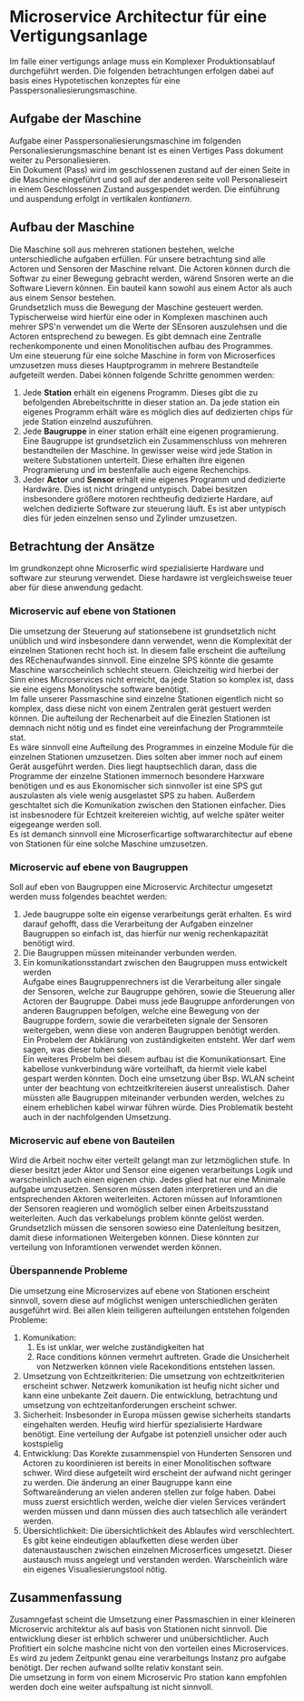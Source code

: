 # Microservice Architectur für eine Vertigungsanlage  
Im falle einer vertigungs anlage muss ein Komplexer Produktionsablauf durchgeführt werden. Die folgenden betrachtungen erfolgen dabei auf basis eines Hypotetischen konzeptes für eine Passpersonaliesierungsmaschine.  
## Aufgabe der Maschine  
Aufgabe einer Passpersonaliesierungsmaschine im folgenden Personaliesierungsmaschine benant ist es einen Vertiges Pass dokument weiter zu Personaliesieren.  
Ein Dokument (Pass) wird im geschlossenen zustand auf der einen Seite in die Maschine eingeführt und soll auf der anderen seite voll Personalieseirt in einem Geschlossenen Zustand ausgespendet werden. Die einführung und auspendung erfolgt in vertikalen _kontianern_.  
## Aufbau der Maschine  
Die Maschine soll aus mehreren stationen bestehen, welche unterschiedliche aufgaben erfüllen. Für unsere betrachtung sind alle Actoren und Sensoren der Maschine relvant. Die Actoren können durch die Softwar zu einer Bewegung gebracht werden, wärend Snsoren werte an die Software Lievern können. Ein bauteil kann sowohl aus einem Actor als auch aus einem Sensor bestehen.  
Grundsetzlich muss die Bewegung der Maschine gesteuert werden. Typischerweise wird hierfür eine oder in Komplexen maschinen auch mehrer SPS'n verwendet um die Werte der SEnsoren auszulehsen und die Actoren entsprechend zu bewegen. Es gibt demnach eine Zentralle rechenkomponente und einen Monolitischen aufbau des Programmes.  
Um eine steuerung für eine solche Maschine in form von Microserfices umzusetzen muss dieses Hauptprogramm in mehrere Bestandteile aufgeteilt werden. Dabei können folgende Schritte genommen werden:  
1. Jede **Station** erhält ein eigenens Programm. Dieses gibt die zu befolgenden Abrebeitschritte in dieser station an. Da jede station ein eigenes Programm erhält wäre es möglich dies auf dedizierten chips für jede Station einzelnd auszuführen.  
2. Jede **Baugruppe** in einer station erhält eine eigenen programierung. Eine Baugruppe ist grundsetzlich ein Zusammenschluss von mehreren bestandteilen der Maschine. In gewisser weise wird jede Station in weitere Substationen unterteilt. Diese erhalten ihre eigenen Programierung und im bestenfalle auch eigene Rechenchips.
3. Jeder **Actor** und **Sensor** erhält eine eigenes Programm und dedizierte Hardwäre. Dies ist nicht dringend untypisch. Dabei besitzen insbesondere größere motoren rechtheufig dedizierte Hardare, auf welchen dedizierte Software zur steuerung läuft. Es ist aber untypisch dies für jeden einzelnen senso und Zylinder umzusetzen.
## Betrachtung der Ansätze
Im grundkonzept ohne Microserfic wird spezialisierte Hardware und software zur steurung verwendet. Diese hardawre ist vergleichsweise teuer aber für diese anwendung gedacht.  
### Microservic auf ebene von Stationen
Die umsetzung der Steuerung auf stationsebene ist grundsetzlich nicht unüblich und wird insbesondere dann verwendet, wenn die Komplexität der einzelnen Stationen recht hoch ist. In diesem falle erscheint die aufteilung des REchenaufwandes sinnvoll. Eine einzelne SPS könnte die gesamte Maschine warsccheinlich schlecht steuern. Gleichzeitig wird hierbei der Sinn eines Microservices nicht erreicht, da jede Station so komplex ist, dass sie eine eigens Monolitysche software benötigt.  
Im falle unserer Passmaschine sind einzelne Stationen eigentlich nicht so komplex, dass diese nicht von einem Zentralen gerät gestuert werden können. Die aufteilung der Rechenarbeit auf die Einezlen Stationen ist demnach nicht nötig und es findet eine vereinfachung der Programmteile stat.  
Es wäre sinnvoll eine Aufteilung des Programmes in einzelne Module für die einzelnen Stationen umzusetzen. Dies solten aber immer noch auf einem Gerät ausgeführt werden. Dies liegt hauptsechlich daran, dass die Programme der einzelne Stationen immernoch besondere Harxware benötigen und es aus Ekonomischer sich sinnvoller ist eine SPS gut auszulasten als viele wenig ausgelastet SPS zu haben. Außerdem geschtaltet sich die Komunikation zwischen den Stationen einfacher. Dies ist insbesnodere für Echtzeit kreitereien wichtig, auf welche später weiter eigegeange werden soll.  
Es ist demanch sinnvoll eine Microserficartige softwararchitectur auf ebene von Stationen für eine solche Maschine umzusetzen.
### Microservic auf ebene von Baugruppen
Soll auf eben von Baugruppen eine Microservic Architectur umgesetzt werden muss folgendes beachtet werden:  
1. Jede baugruppe solte ein eigense verarbeitungs gerät erhalten. Es wird darauf gehofft, dass die Verarbeitung der Aufgaben einzelner Baugruppen so einfach ist, das hierfür nur wenig rechenkapazität benötigt wird.  
2. Die Baugruppen müssen miteinander verbunden werden.
3. Ein komunikationsstandart zwischen den Baugruppen muss entwickelt werden  
Aufgabe eines Baugruppenrechners ist die Verarbeitung aller singale der Sensoren, welche zur Baugruppe gehören, sowie die Steuerung aller Actoren der Baugruppe. Dabei muss jede Baugruppe anforderungen von anderen Baugruppen befolgen, welche eine Bewegung von der Baugruppe fordern, sowie die verarbeiteten signale der Sensoren weitergeben, wenn diese von anderen Baugruppen benötigt werden.  
Ein Probelem der Abklärung von zuständigkeiten entsteht. Wer darf wem sagen, was dieser tuhen soll.  
Ein weiteres Probelm bei diesem aufbau ist die Komunikationsart. Eine kabellose vunkverbindung wäre vorteilhaft, da hiermit viele kabel gespart werden könnten. Doch eine umsetzung über Bsp. WLAN scheint unter der beachtung von echtzeitkritereien äuserst unrealistisch. Daher müssten alle Baugruppen miteinander verbunden werden, welches zu einem erheblichen kabel wirwar führen würde. Dies Problematik besteht auch in der nachfolgenden Umsetzung.
### Microservic auf ebene von Bauteilen
Wird die Arbeit nochw eiter verteilt gelangt man zur letzmöglichen stufe. In dieser besitzt jeder Aktor und Sensor eine eigenen verarbeitungs Logik und warscheinlich auch einen eigenen chip. Jedes glied hat nur eine Minimale aufgabe umzusetzen. Sensoren müssen daten interpretieren und an die entsprechenden Aktoren weiterleiten. Actoren müssen auf Inforamtionen der Sensoren reagieren und womöglich selber einen Arbeitszusstand weiterleiten. Auch das verkabelungs problem könnte gelöst werden. Grundsetzlich müssen die sensoren sowieso eine Datenleitung besitzen, damit diese informationen Weitergeben können. Diese könnten zur verteilung von Inforamtionen verwendet werden können.
### Überspannende Probleme
Die umsetzung eine Microservizes auf ebene von Stationen erscheint sinnvoll, sovern diese auf möglichst wenigen unterschiedlichen geräten ausgeführt wird. Bei allen klein teiligeren aufteilungen entstehen folgenden Probleme:  
1. Komunikation:  
    1. Es ist unklar, wer welche zuständigkeiten hat  
    2. Race conditions können vermehrt auftreten. Grade die Unsicherheit von Netzwerken können viele Racekonditions entstehen lassen.  
2. Umsetzung von Echtzeitkriterien: Die umsetzung von echtzeitkriterien erscheint schwer. Netzwerk komunikation ist heufig nicht sicher und kann eine unbekante Zeit dauern. Die entwicklung, betrachtung und umsetzung von echtzeitanforderungen erscheint schwer.  
3. Sicherheit: Insbesonder in Europa müssen gewise sicherheits standarts eingehalten werden. Heufig wird hierfür spezialisierte Hardware benötigt. Eine verteilung der Aufgabe ist potenziell unsicher oder auch kostspielig
4. Entwicklung: Das Korekte zusammenspiel von Hunderten Sensoren und Actoren zu koordinieren ist bereits in einer Monolitischen software schwer. Wird diese aufgeteilt wird erscheint der aufwand nicht geringer zu werden. Die änderung an einer Baugruppe kann eine Softwareänderung an vielen anderen stellen zur folge haben. Dabei muss zuerst ersichtlich werden, welche dier vielen Services verändert werden müssen und dann müssen dies auch tatsechlich alle verändert werden.  
5. Übersichtlichkeit: Die übersichtlichkeit des Ablaufes wird verschlechtert. Es gibt keine eindeutigen ablaufketten diese werden über datenaustauschen zwischen einzelnen Microserfices umgesetzt. Dieser austausch muss angelegt und verstanden werden. Warscheinlich wäre ein eigenes Visualiesierungstool nötig. 
## Zusammenfassung
Zusamngefast scheint die Umsetzung einer Passmaschien in einer kleineren Microservic architektur als auf basis von Stationen nicht sinnvoll. Die entwicklung dieser ist erhblich schwerer und unübersichtlicher. Auch Profitiert ein solche mashcine nicht von den vorteilen eines Microservices. Es wird zu jedem Zeitpunkt genau eine verarbeitungs Instanz pro aufgabe benötigt. Der rechen aufwand sollte relativ konstant sein.  
Die umsetzung in form von einem Microservic Pro station kann empfohlen werden doch eine weiter aufspaltung ist nicht sinnvoll.
